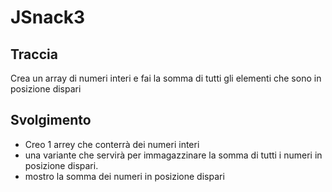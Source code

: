 # JSnack3

## Traccia
Crea un array di numeri interi e fai la somma di tutti gli elementi che sono in posizione dispari

## Svolgimento
- Creo 1 arrey che conterrà dei numeri interi
- una variante che servirà per immagazzinare la somma di tutti i numeri in posizione dispari.
- mostro la somma dei numeri in posizione dispari
